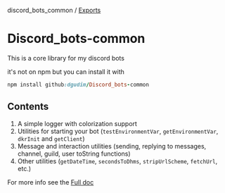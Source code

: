 discord_bots_common / [Exports](modules.md)

# Discord_bots-common

This is a core library for my discord bots

it's not on npm but you can install it with
```ruby
npm install github:dgudim/Discord_bots-common
```
## Contents
  1. A simple logger with colorization support
  2. Utilities for starting your bot (`testEnvironmentVar`, `getEnvironmentVar`, `dkrInit` and `getClient`) 
  3. Message and interaction utilities (sending, replying to messages, channel, guild, user toString functions)
  4. Other utilities (`getDateTime`, `secondsToDhms`, `stripUrlScheme`, `fetchUrl`, etc.)
  
For more info see the [Full doc](./docs/modules.md)
